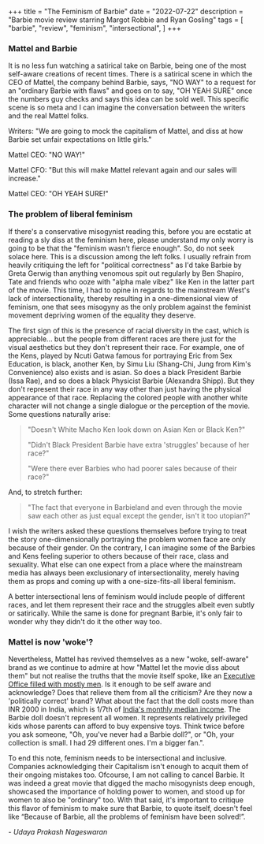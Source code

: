 +++
title = "The Feminism of Barbie"
date = "2022-07-22"
description = "Barbie movie review starring Margot Robbie and Ryan Gosling"
tags = [
    "barbie",
    "review",
    "feminism",
    "intersectional",
]
+++

### Mattel and Barbie

It is no less fun watching a satirical take on Barbie, being one of the most self-aware creations of recent times. There is a satirical scene in which the CEO of Mattel, the company behind Barbie, says, "NO WAY" to a request for an "ordinary Barbie with flaws" and goes on to say, "OH YEAH SURE" once the numbers guy checks and says this idea can be sold well. This specific scene is so meta and I can imagine the conversation between the writers and the real Mattel folks.

Writers: "We are going to mock the capitalism of Mattel, and diss at how Barbie set unfair expectations on little girls."

Mattel CEO: "NO WAY!"

Mattel CFO: "But this will make Mattel relevant again and our sales will increase."

Mattel CEO: "OH YEAH SURE!"

### The problem of liberal feminism

If there's a conservative misogynist reading this, before you are ecstatic at reading a sly diss at the feminism here, please understand my only worry is going to be that the "feminism wasn't fierce enough". So, do not seek solace here. This is a discussion among the left folks. I usually refrain from heavily critiquing the left for "political correctness" as I'd take Barbie by Greta Gerwig than anything venomous spit out regularly by Ben Shapiro, Tate and friends who ooze with "alpha male vibez" like Ken in the latter part of the movie. This time, I had to opine in regards to the mainstream West's lack of intersectionality, thereby resulting in a one-dimensional view of feminism, one that sees misogyny as the only problem against the feminist movement depriving women of the equality they deserve.

The first sign of this is the presence of racial diversity in the cast, which is appreciable... but the people from different races are there just for the visual aesthetics but they don't represent their race. For example, one of the Kens, played by Ncuti Gatwa famous for portraying Eric from Sex Education, is black, another Ken, by Simu Liu (Shang-Chi, Jung from Kim's Convenience) also exists and is asian. So does a black President Barbie (Issa Rae), and so does a black Physicist Barbie (Alexandra Shipp). But they don't represent their race in any way other than just having the physical appearance of that race. Replacing the colored people with another white character will not change a single dialogue or the perception of the movie. Some questions naturally arise:

> "Doesn't White Macho Ken look down on Asian Ken or Black Ken?"
>
> "Didn't Black President Barbie have extra 'struggles' because of her race?"
>
> "Were there ever Barbies who had poorer sales because of their race?"
>
And, to stretch further:
> "The fact that everyone in Barbieland and even through the movie saw each other as just equal except the gender, isn't it too utopian?"

I wish the writers asked these questions themselves before trying to treat the story one-dimensionally portraying the problem women face are only because of their gender. On the contrary, I can imagine some of the Barbies and Kens feeling superior to others because of their race, class and sexuality. What else can one expect from a place where the mainstream media has always been exclusionary of intersectionality, merely having them as props and coming up with a one-size-fits-all liberal feminism.

A better intersectional lens of feminism would include people of different races, and let them represent their race and the struggles albeit even subtly or satirically. While the same is done for pregnant Barbie, it's only fair to wonder why they didn't do it the other way too.

### Mattel is now 'woke'?

Nevertheless, Mattel has revived themselves as a new "woke, self-aware" brand as we continue to admire at how "Mattel let the movie diss about them" but not realise the truths that the movie itself spoke, like an [Executive Office filled with mostly men](https://corporate.mattel.com/investors/corporate-governance/executive-officers). Is it enough to be self aware and acknowledge? Does that relieve them from all the criticism? Are they now a 'politically correct' brand? What about the fact that the doll costs more than INR 2000 in India, which is 1/7th of [India's monthly median income](https://www.mospi.gov.in/sites/default/files/press_release/PressNoteNAD_28feb23final.pdf). The Barbie doll doesn't represent all women. It represents relatively privileged kids whose parents can afford to buy expensive toys. Think twice before you ask someone, "Oh, you've never had a Barbie doll?", or "Oh, your collection is small. I had 29 different ones. I'm a bigger fan.".

To end this note, feminism needs to be intersectional and inclusive. Companies acknowledging their Capitalism isn't enough to acquit them of their ongoing mistakes too. Ofcourse, I am not calling to cancel Barbie. It was indeed a great movie that digged the macho misogynists deep enough, showcased the importance of holding power to women, and stood up for women to also be "ordinary" too. With that said, it's important to critique this flavor of feminism to make sure that Barbie, to quote itself, doesn't feel like “Because of Barbie, all the problems of feminism have been solved!”.


\- _Udaya Prakash Nageswaran_



